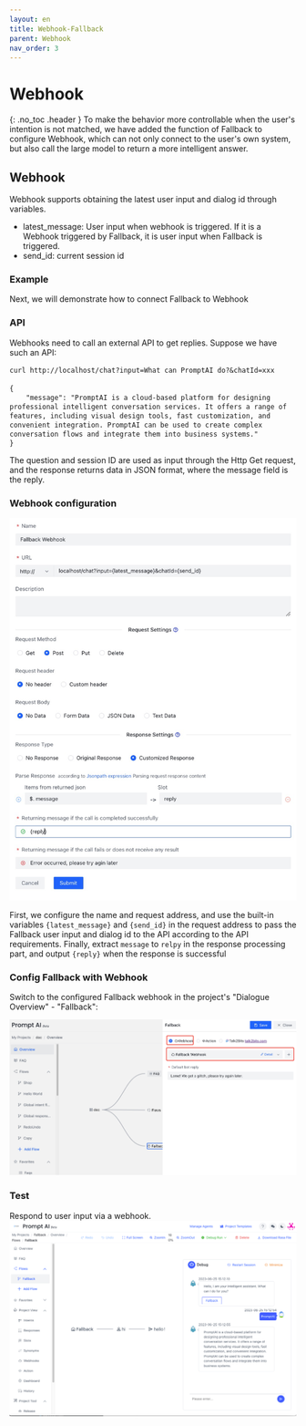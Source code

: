 ```yaml
---
layout: en
title: Webhook-Fallback
parent: Webhook
nav_order: 3
---
```


# Webhook
{: .no_toc .header }
To make the behavior more controllable when the user's intention is not matched, we have added the function of Fallback to configure Webhook, which can not only connect to the user's own system, but also call the large model to return a more intelligent answer.

## Webhook

Webhook supports obtaining the latest user input and dialog id through variables.

- latest_message: User input when webhook is triggered. If it is a Webhook triggered by Fallback, it is user input when Fallback is triggered.
- send_id: current session id

### Example

Next, we will demonstrate how to connect Fallback to Webhook

### API

Webhooks need to call an external API to get replies. Suppose we have such an API:

```shell
curl http://localhost/chat?input=What can PromptAI do?&chatId=xxx

{
	"message": "PromptAI is a cloud-based platform for designing professional intelligent conversation services. It offers a range of features, including visual design tools, fast customization, and convenient integration. PromptAI can be used to create complex conversation flows and integrate them into business systems."
}
```

The question and session ID are used as input through the Http Get request, and the response returns data in JSON format, where the message field is the reply.
### Webhook configuration

![03-1-webhook.png](/assets/images/webhook_fallback.jpg)

First, we configure the name and request address, and use the built-in variables `{latest_message}` and `{send_id}` in the request address to pass the Fallback user input and dialog id to the API according to the API requirements.
Finally, extract `message` to `relpy` in the response processing part, and output `{reply}` when the response is successful

### Config Fallback with Webhook

Switch to the configured Fallback webhook in the project's "Dialogue Overview" - "Fallback":

![03-3-webhook.jpg](/assets/images/webhook_falllbak_use.jpg)

### Test

Respond to user input via a webhook.
![03-4-webhook.jpg](/assets/images/tutorial/webhook/03-4-webhook.jpg)
